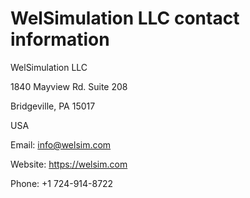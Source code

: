 # WelSimulation LLC contact information
WelSimulation LLC

1840 Mayview Rd. Suite 208

Bridgeville, PA 15017

USA

Email: info@welsim.com

Website: https://welsim.com

Phone: +1 724-914-8722